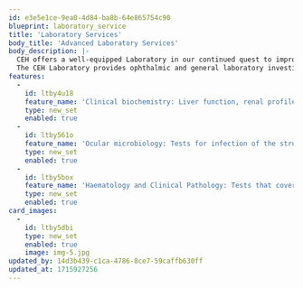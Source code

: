 ```yaml
---
id: e3e5e1ce-9ea0-4d84-ba8b-64e865754c90
blueprint: laboratory_service
title: 'Laboratory Services'
body_title: 'Advanced Laboratory Services'
body_description: |-
  CEH offers a well-equipped Laboratory in our continued quest to improve eye care diagnostics and treatment in Eastern Africa. The team at our Laboratory are highly trained in the latest diagnostic techniques. This aids in early detection, which in turn enables us to provide timely and fitting treatment.
  The CEH Laboratory provides ophthalmic and general laboratory investigations required for patient care.
features:
  -
    id: ltby4u18
    feature_name: 'Clinical biochemistry: Liver function, renal profile, diabetic profile, lipid profile, thyroid profile, and electrolytes analysis, etc.'
    type: new_set
    enabled: true
  -
    id: ltby561o
    feature_name: 'Ocular microbiology: Tests for infection of the structures of the eye, be it from trauma, disease, etc.'
    type: new_set
    enabled: true
  -
    id: ltby5box
    feature_name: 'Haematology and Clinical Pathology: Tests that cover blood tests and bodily tissues.'
    type: new_set
    enabled: true
card_images:
  -
    id: ltby5dbi
    type: new_set
    enabled: true
    image: img-5.jpg
updated_by: 14d3b439-c1ca-4786-8ce7-59caffb630ff
updated_at: 1715927256
---
```


